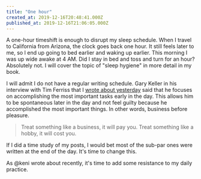 ```yaml
---
title: "One hour"
created_at: 2019-12-16T20:48:41.000Z
published_at: 2019-12-16T21:06:05.000Z
---
```

A one-hour timeshift is enough to disrupt my sleep schedule. When I travel to California from Arizona, the clock goes back one hour. It still feels later to me, so I end up going to bed earlier and waking up earlier. This morning I was up wide awake at 4 AM. Did I stay in bed and toss and turn for an hour? Absolutely not. I will cover the topic of "sleep hygiene" in more detail in my book.

I will admit I do not have a regular writing schedule. Gary Keller in his interview with Tim Ferriss that I [wrote about yesterday](https://200wordsaday.com/words/tim-ferriss-interviews-gary-keller-328645df676f26d5aa) said that he focuses on accomplishing the most important tasks early in the day. This allows him to be spontaneous later in the day and not feel guilty because he accomplished the most important things. In other words, business before pleasure.

> Treat something like a business, it will pay you. Treat something like a hobby, it will cost you. 

If I did a time study of my posts, I would bet most of the sub-par ones were written at the end of the day. It's time to change this. 

As @keni wrote about recently, it's time to add some resistance to my daily practice.
